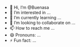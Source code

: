 - 👋 Hi, I’m @Buenasa
- 👀 I’m interested in ...
- 🌱 I’m currently learning ...
- 💞️ I’m looking to collaborate on ...
- 📫 How to reach me ...
- 😄 Pronouns: ...
- ⚡ Fun fact: ...

<!---
Buenasa/Buenasa is a ✨ special ✨ repository because its `README.md` (this file) appears on your GitHub profile.
You can click the Preview link to take a look at your changes.
--->
